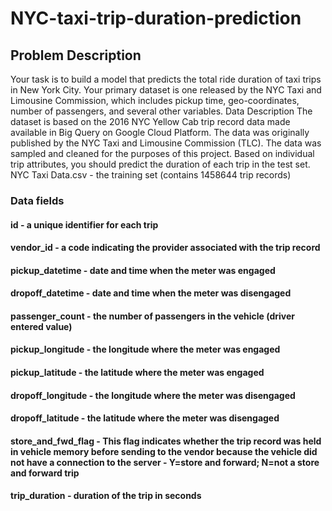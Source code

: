 # NYC-taxi-trip-duration-prediction

## Problem Description
Your task is to build a model that predicts the total ride duration of taxi trips in New York City. Your primary dataset is one released by the NYC Taxi and Limousine Commission, which includes pickup time, geo-coordinates, number of passengers, and several other variables.
Data Description
The dataset is based on the 2016 NYC Yellow Cab trip record data made available in Big Query on Google Cloud Platform. The data was originally published by the NYC Taxi and Limousine Commission (TLC). The data was sampled and cleaned for the purposes of this project. Based on individual trip attributes, you should predict the duration of each trip in the test set.
NYC Taxi Data.csv - the training set (contains 1458644 trip records)
### Data fields
#### id - a unique identifier for each trip
#### vendor_id - a code indicating the provider associated with the trip record
#### pickup_datetime - date and time when the meter was engaged
#### dropoff_datetime - date and time when the meter was disengaged
#### passenger_count - the number of passengers in the vehicle (driver entered value)
#### pickup_longitude - the longitude where the meter was engaged
#### pickup_latitude - the latitude where the meter was engaged
#### dropoff_longitude - the longitude where the meter was disengaged
#### dropoff_latitude - the latitude where the meter was disengaged
#### store_and_fwd_flag - This flag indicates whether the trip record was held in vehicle memory before sending to the vendor because the vehicle did not have a connection to the server - Y=store and forward; N=not a store and forward trip
#### trip_duration - duration of the trip in seconds

